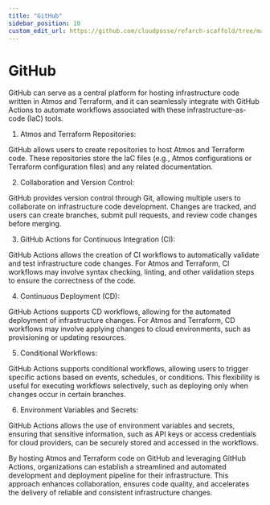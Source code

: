 ```yaml
---
title: "GitHub"
sidebar_position: 10
custom_edit_url: https://github.com/cloudposse/refarch-scaffold/tree/main/docs/docs/how-to-guides/integrations/github/github.md
---
```


# GitHub

GitHub can serve as a central platform for hosting infrastructure code written in Atmos and Terraform, and it can seamlessly integrate with GitHub Actions to automate workflows associated with these infrastructure-as-code (IaC) tools.

1. Atmos and Terraform Repositories:

GitHub allows users to create repositories to host Atmos and Terraform code. These repositories store the IaC files (e.g., Atmos configurations or Terraform configuration files) and any related documentation.

2. Collaboration and Version Control:

GitHub provides version control through Git, allowing multiple users to collaborate on infrastructure code development. Changes are tracked, and users can create branches, submit pull requests, and review code changes before merging.

3. GitHub Actions for Continuous Integration (CI):

GitHub Actions allows the creation of CI workflows to automatically validate and test infrastructure code changes. For Atmos and Terraform, CI workflows may involve syntax checking, linting, and other validation steps to ensure the correctness of the code.

4. Continuous Deployment (CD):

GitHub Actions supports CD workflows, allowing for the automated deployment of infrastructure changes. For Atmos and Terraform, CD workflows may involve applying changes to cloud environments, such as provisioning or updating resources.

5. Conditional Workflows:

GitHub Actions supports conditional workflows, allowing users to trigger specific actions based on events, schedules, or conditions. This flexibility is useful for executing workflows selectively, such as deploying only when changes occur in certain branches.

6. Environment Variables and Secrets:

GitHub Actions allows the use of environment variables and secrets, ensuring that sensitive information, such as API keys or access credentials for cloud providers, can be securely stored and accessed in the workflows.

By hosting Atmos and Terraform code on GitHub and leveraging GitHub Actions, organizations can establish a streamlined and automated development and deployment pipeline for their infrastructure. This approach enhances collaboration, ensures code quality, and accelerates the delivery of reliable and consistent infrastructure changes.
